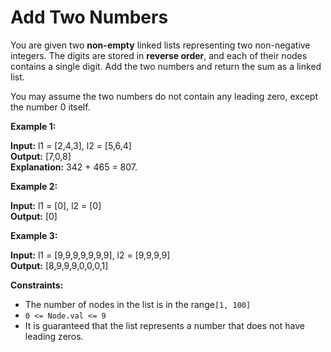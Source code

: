 # Add Two Numbers

You are given two **non-empty** linked lists representing two non-negative integers. The digits are stored in **reverse order**, and each of their nodes contains a single digit. Add the two numbers and return the sum as a linked list.

You may assume the two numbers do not contain any leading zero, except the number 0 itself.

**Example 1:**

**Input:** l1 = [2,4,3], l2 = [5,6,4]<br>
**Output:** [7,0,8]<br>
**Explanation:** 342 + 465 = 807.

**Example 2:**

**Input:** l1 = [0], l2 = [0]<br>
**Output:** [0]

**Example 3:**

**Input:** l1 = [9,9,9,9,9,9,9], l2 = [9,9,9,9]<br>
**Output:** [8,9,9,9,0,0,0,1]

**Constraints:**

- The number of nodes in the list is in the range`[1, 100]`<br>
- `0 <= Node.val <= 9`
- It is guaranteed that the list represents a number that does not have leading zeros.